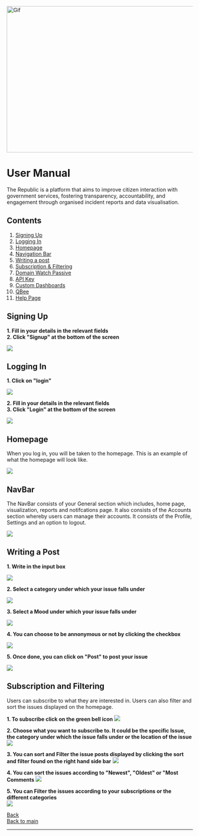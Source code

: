 <div>
    <img src="../images/gifs/UserManual.gif" alt="Gif" style="width: 1584px; height: 396px;"/>
</div>

# User Manual

The Republic is a platform that aims to improve citizen interaction with government services, fostering transparency, accountability, and engagement through organised incident reports and data visualisation.

## Contents

1. [Signing Up](#signing-up)
2. [Logging In](#logging-in)
3. [Homepage](#homepage)
4. [Navigation Bar](#navbar)
5. [Writing a post](#writing-a-post)
6. [Subscription & Filtering](#subscription-and-Filtering)
7. [Domain Watch Passive](#domain-watch-passive)
8. [API Key](#api-key)
9. [Custom Dashboards](#custom-dashboards)
10. [QBee](#qbee)
11. [Help Page](#help-page)

## Signing Up

**1. Fill in your details in the relevant fields**<br>
**2. Click "Signup" at the bottom of the screen**

<img src="../images/User Manual Screenshots/Signing Up.jpg"/>

## Logging In

**1. Click on "login"**

<img src="../images/User Manual Screenshots/LOGIN_1.jpg"/>

**2. Fill in your details in the relevant fields**<br>
**3. Click "Login" at the bottom of the screen**

 <img src="../images/User Manual Screenshots/LOGIN_2.jpg"/>

## Homepage

When you log in, you will be taken to the homepage. This is an example of what the homepage will look like.

 <img src="../images/User Manual Screenshots/HomePage.png"/>

## NavBar

The NavBar consists of your General section which includes, home page, visualization, reports and notifcations page. It also consists of the Accounts section whereby users can manage their accounts. It consists of the Profile, Settings and an option to logout.

 <img src="../images/User Manual Screenshots/NavBar.png"/>

## Writing a Post

**1. Write in the input box**

 <img src="../images/User Manual Screenshots/IssuePost.png"/>

**2. Select a category under which your issue falls under**

<img src="../images/User Manual Screenshots/IssuePost_2.png"/>

**3. Select a Mood under which your issue falls under**

<img src="../images/User Manual Screenshots/IssuePost_3.png"/>

**4. You can choose to be annonymous or not by clicking the checkbox**

<img src="../images/User Manual Screenshots/IssuePost_4.png"/>

**5. Once done, you can click on "Post" to post your issue**

<img src="../images/User Manual Screenshots/IssuePost_5.png"/>

## Subscription and Filtering

Users can subscribe to what they are interested in. Users can also filter and sort the issues displayed on the homepage.

**1. To subscribe click on the green bell icon**
<img src="../images/User Manual Screenshots/Subscribe.png"/>

**2. Choose what you want to subscribe to. It could be the specific Issue, the category under which the issue falls under or the location of the issue**<br>
<img src="../images/User Manual Screenshots/Subscribe_2.png"/>

**3. You can sort and Filter the issue posts displayed by clicking the sort and filter found on the right hand side bar**
<img src="../images/User Manual Screenshots/Subscribe_3.png"/><br>

**4. You can sort the issues according to "Newest", "Oldest" or "Most Comments**
<img src="../images/User Manual Screenshots/Subscribe_4.png"/><br>

**5. You can Filter the issues according to your subscriptions or the different categories**<br>
<img src="../images/User Manual Screenshots/Subscribe_5.png"/>

[Back](./../README.md)<br>
[Back to main](/README.md)

---
